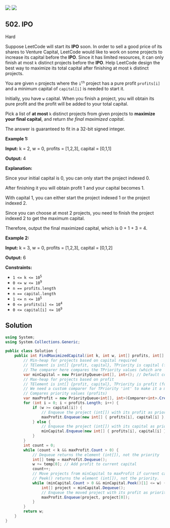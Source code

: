 [![](https://img.shields.io/github/stars/LeetCode-in-Net/LeetCode-in-Net?label=Stars&style=flat-square)](https://github.com/LeetCode-in-Net/LeetCode-in-Net)
[![](https://img.shields.io/github/forks/LeetCode-in-Net/LeetCode-in-Net?label=Fork%20me%20on%20GitHub%20&style=flat-square)](https://github.com/LeetCode-in-Net/LeetCode-in-Net/fork)

## 502\. IPO

Hard

Suppose LeetCode will start its **IPO** soon. In order to sell a good price of its shares to Venture Capital, LeetCode would like to work on some projects to increase its capital before the **IPO**. Since it has limited resources, it can only finish at most `k` distinct projects before the **IPO**. Help LeetCode design the best way to maximize its total capital after finishing at most `k` distinct projects.

You are given `n` projects where the <code>i<sup>th</sup></code> project has a pure profit `profits[i]` and a minimum capital of `capital[i]` is needed to start it.

Initially, you have `w` capital. When you finish a project, you will obtain its pure profit and the profit will be added to your total capital.

Pick a list of **at most** `k` distinct projects from given projects to **maximize your final capital**, and return _the final maximized capital_.

The answer is guaranteed to fit in a 32-bit signed integer.

**Example 1:**

**Input:** k = 2, w = 0, profits = [1,2,3], capital = [0,1,1]

**Output:** 4

**Explanation:** 

Since your initial capital is 0, you can only start the project indexed 0. 

After finishing it you will obtain profit 1 and your capital becomes 1. 

With capital 1, you can either start the project indexed 1 or the project indexed 2. 

Since you can choose at most 2 projects, you need to finish the project indexed 2 to get the maximum capital. 

Therefore, output the final maximized capital, which is 0 + 1 + 3 = 4.

**Example 2:**

**Input:** k = 3, w = 0, profits = [1,2,3], capital = [0,1,2]

**Output:** 6

**Constraints:**

*   <code>1 <= k <= 10<sup>5</sup></code>
*   <code>0 <= w <= 10<sup>9</sup></code>
*   `n == profits.length`
*   `n == capital.length`
*   <code>1 <= n <= 10<sup>5</sup></code>
*   <code>0 <= profits[i] <= 10<sup>4</sup></code>
*   <code>0 <= capital[i] <= 10<sup>9</sup></code>

## Solution

```csharp
using System;
using System.Collections.Generic;

public class Solution {
    public int FindMaximizedCapital(int k, int w, int[] profits, int[] capital) {
        // Min-heap for projects based on capital required
        // TElement is int[] {profit, capital}, TPriority is capital (for min-heap)
        // The comparer here compares the TPriority values (which are 'int').
        var minCapital = new PriorityQueue<int[], int>(); // Default comparer for int is min-heap
        // Max-heap for projects based on profit
        // TElement is int[] {profit, capital}, TPriority is profit (for max-heap)
        // We need a custom comparer for TPriority 'int' to make it a max-heap.
        // Compares priority values (profits)
        var maxProfit = new PriorityQueue<int[], int>(Comparer<int>.Create((p1, p2) => p2.CompareTo(p1)));
        for (int i = 0; i < profits.Length; i++) {
            if (w >= capital[i]) {
                // Enqueue the project (int[]) with its profit as priority for the max-heap
                maxProfit.Enqueue(new int[] { profits[i], capital[i] }, profits[i]);
            } else {
                // Enqueue the project (int[]) with its capital as priority for the min-heap
                minCapital.Enqueue(new int[] { profits[i], capital[i] }, capital[i]);
            }
        }
        int count = 0;
        while (count < k && maxProfit.Count > 0) {
            // Dequeue returns the element (int[]), not the priority
            int[] temp = maxProfit.Dequeue();
            w += temp[0]; // Add profit to current capital
            count++;
            // Move projects from minCapital to maxProfit if current capital (w) is sufficient
            // Peek() returns the element (int[]), not the priority.
            while (minCapital.Count > 0 && minCapital.Peek()[1] <= w) {
                int[] project = minCapital.Dequeue();
                // Enqueue the moved project with its profit as priority into maxProfit heap
                maxProfit.Enqueue(project, project[0]);
            }
        }
        return w;
    }
}
```